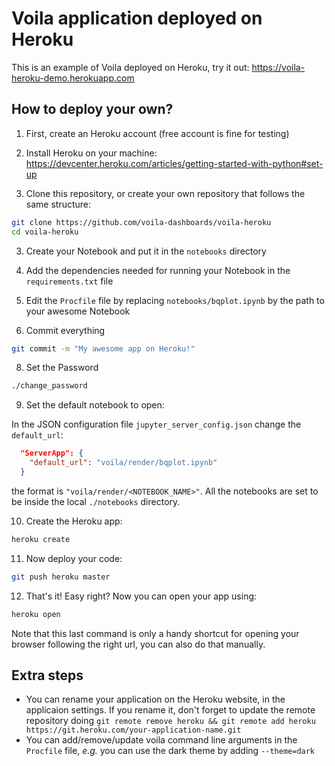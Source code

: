 # Voila application deployed on Heroku

This is an example of Voila deployed on Heroku, try it out: https://voila-heroku-demo.herokuapp.com

## How to deploy your own?

1. First, create an Heroku account (free account is fine for testing)

2. Install Heroku on your machine: https://devcenter.heroku.com/articles/getting-started-with-python#set-up

2. Clone this repository, or create your own repository that follows the same structure:

```bash
git clone https://github.com/voila-dashboards/voila-heroku
cd voila-heroku
```

3. Create your Notebook and put it in the `notebooks` directory

5. Add the dependencies needed for running your Notebook in the `requirements.txt` file

6. Edit the `Procfile` file by replacing `notebooks/bqplot.ipynb` by the path to your awesome Notebook

7. Commit everything

```bash
git commit -m "My awesome app on Heroku!"
```

8. Set the Password
```bash
./change_password
```

9. Set the default notebook to open:

In the JSON configuration file `jupyter_server_config.json` change the `default_url`:
```json
  "ServerApp": {
    "default_url": "voila/render/bqplot.ipynb"
  }
```
the format is `"voila/render/<NOTEBOOK_NAME>"`.
All the notebooks are set to be inside the local `./notebooks` directory.

10. Create the Heroku app:

```bash
heroku create
```

11. Now deploy your code:

```bash
git push heroku master
```

12. That's it! Easy right? Now you can open your app using:

```bash
heroku open
```


Note that this last command is only a handy shortcut for opening your browser following the right url, you can also do that manually.

## Extra steps

- You can rename your application on the Heroku website, in the applicaion settings. If you rename it, don't forget to update the remote repository doing `git remote remove heroku && git remote add heroku https://git.heroku.com/your-application-name.git`
- You can add/remove/update voila command line arguments in the `Procfile` file, _e.g._ you can use the dark theme by adding `--theme=dark`
